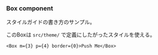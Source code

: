 ### Box component

スタイルガイドの書き方のサンプル。

このBoxは `src/theme/` で定義にしたがったスタイルを使える。

```tsx
<Box m={3} p={4} border={0}>Push Me</Box>
```
